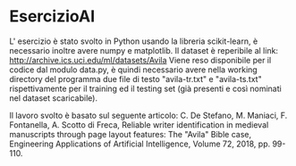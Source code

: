 # EsercizioAI

L' esercizio è stato svolto in Python usando la libreria scikit-learn, è necessario inoltre avere numpy e matplotlib.
Il dataset è reperibile al link: http://archive.ics.uci.edu/ml/datasets/Avila
Viene reso disponibile per il codice dal modulo data.py, è quindi necessario avere nella working directory del programma due file di testo 
"avila-tr.txt" e "avila-ts.txt" rispettivamente per il training ed il testing set (già presenti e così nominati nel dataset scaricabile).

Il lavoro svolto è basato sul seguente articolo:
C. De Stefano, M. Maniaci, F. Fontanella, A. Scotto di Freca,
Reliable writer identification in medieval manuscripts through page layout features: The "Avila" Bible case, Engineering Applications of Artificial Intelligence, Volume 72, 2018, pp. 99-110.
